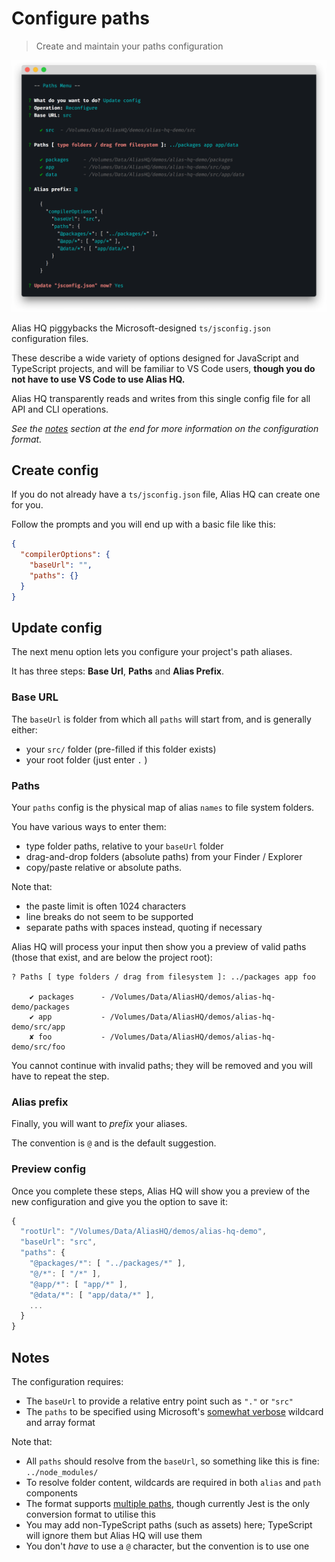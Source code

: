 # Configure paths

> Create and maintain your paths configuration

![alias cli](../assets/cli-paths.png)

Alias HQ piggybacks the Microsoft-designed `ts/jsconfig.json` configuration files.

These describe a wide variety of options designed for JavaScript and TypeScript projects, and will be familiar to VS Code users, **though you do not have to use VS Code to use Alias HQ.**

Alias HQ transparently reads and writes from this single config file for all API and CLI operations. 

*See the [notes](#notes) section at the end for more information on the configuration format.*

## Create config

If you do not already have a `ts/jsconfig.json` file, Alias HQ can create one for you.

Follow the prompts and you will end up with a basic file like this:

```json
{
  "compilerOptions": {
    "baseUrl": "",
    "paths": {}
  }
}
```

## Update config

The next menu option lets you configure your project's path aliases.

It has three steps: **Base Url**, **Paths** and **Alias Prefix**.

### Base URL

The `baseUrl` is folder from which all `paths` will start from, and is generally either:

-  your `src/` folder (pre-filled if this folder exists)
- your root folder (just enter `.` )

### Paths

Your `paths` config is the physical map of alias `names` to file system folders.

You have various ways to enter them:

- type folder paths, relative to your `baseUrl` folder
- drag-and-drop folders (absolute paths) from your Finder / Explorer
- copy/paste relative or absolute paths. 

Note that:

- the paste limit is often 1024 characters
- line breaks do not seem to be supported
- separate paths with spaces instead, quoting if necessary

Alias HQ will process your input then show you a preview of valid paths (those that exist, and are below the project root):

```
? Paths [ type folders / drag from filesystem ]: ../packages app foo

    ✔ packages      - /Volumes/Data/AliasHQ/demos/alias-hq-demo/packages
    ✔ app           - /Volumes/Data/AliasHQ/demos/alias-hq-demo/src/app
    ✘ foo           - /Volumes/Data/AliasHQ/demos/alias-hq-demo/src/foo
```

You cannot continue with invalid paths; they will be removed and you will have to repeat the step.

### Alias prefix

Finally, you will want to *prefix* your aliases.

The convention is `@` and is the default suggestion.

### Preview config

Once you complete these steps, Alias HQ will show you a preview of the new configuration and give you the option to save it:

```js
{
  "rootUrl": "/Volumes/Data/AliasHQ/demos/alias-hq-demo",
  "baseUrl": "src",
  "paths": {
    "@packages/*": [ "../packages/*" ],
    "@/*": [ "/*" ],
    "@app/*": [ "app/*" ],
    "@data/*": [ "app/data/*" ],
    ...
  }
}
```

## Notes

The configuration requires:

- The `baseUrl` to provide a relative entry point such as  `"."` or `"src"`
- The `paths` to be specified using Microsoft's [somewhat verbose](https://code.visualstudio.com/docs/languages/jsconfig#_using-webpack-aliases) wildcard and array format

Note that:

- All `paths` should resolve from the `baseUrl`, so something like this is fine: `../node_modules/`
- To resolve folder content, wildcards are required in both `alias` and `path` components
- The format supports [multiple paths](https://www.typescriptlang.org/tsconfig#paths), though currently Jest is the only conversion format to utilise this
- You may add non-TypeScript paths (such as assets) here; TypeScript will ignore them but Alias HQ will use them
- You don't *have* to use a `@` character, but the convention is to use one